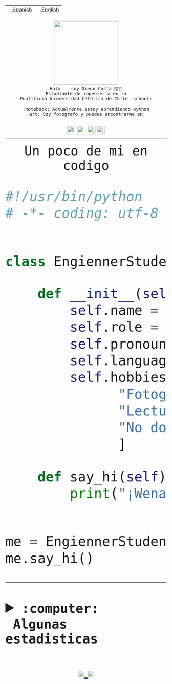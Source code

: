 <table border="0"  align="right">
 <tr><td><a href="README.md"><img src="https://upload.wikimedia.org/wikipedia/commons/thumb/8/89/Bandera_de_Espa%C3%B1a.svg/1200px-Bandera_de_Espa%C3%B1a.svg.png" height="10"> Spanish</a></td>
 <td><a href="README.en.md"><img src="https://upload.wikimedia.org/wikipedia/commons/a/a4/Flag_of_the_United_States.svg" height="10"> English</a></td></tr>
</table><br><br><br>


<p align="center">
  <img src="https://github.com/diegocostares/diegocostares/blob/main/Images/aaa2.gif?raw=true" width="200px">
  <br><samp>
    Hola <img src="https://media.giphy.com/media/hvRJCLFzcasrR4ia7z/giphy.gif" width="16px"> soy Diego Costa 👨🏻‍💻<br>
    Estudiante de ingeniería en la <br>
    Pontificia Universidad Católica de Chile :school:<br>
  <br>
    :notebook: Actualmente estoy aprendiendo python <br>
    :art: Soy fotografo y puedes encontrarme en: <br>
  <br></samp>
  
</p>

<p align="center">
   <a href="https://instagram.com/diegocosta_no" target="blank">
    <img 
    align="center" src="https://cdn.jsdelivr.net/npm/simple-icons@3.0.1/icons/instagram.svg" alt="instagram" height="25px" width="25px" />
  </a>
  <a style="border: 3px solid; color: white;"href="https://t.me/diegocosta_no" target="blank">
  <img
  align="center" alt="Telegram" width="25px" src="https://icons-for-free.com/iconfiles/png/512/Telegram-1324888767380505522.png" />
</a>
<a href="https://api.whatsapp.com/send?phone=56971897835&text=Hola!" target="blank">
  <img
  align="center" alt="wtsp" width="25px" src="https://img.icons8.com/pastel-glyph/2x/whatsapp--v2.png" />
</a>
<a href="https://www.linkedin.com/in/diego-costa-786249213/" target="blank">
  <img
  align="center" alt="wtsp" width="25px" src="https://img.icons8.com/metro/452/linkedin.png" />
</a>

  </a>
</p>

---


<p align="center"><font size="25"><samp>Un poco de mi en codigo</samp></front></p>


```python
#!/usr/bin/python
# -*- coding: utf-8 -*-


class EngiennerStudent:

    def __init__(self):
        self.name = "Diego Costa"
        self.role = "Estudiante"
        self.pronouns = "he/him"
        self.language_spoken = ["es_CL", "en_US"]
        self.hobbies = [
              "Fotografia",
              "Lectura",
              "No dormir",
              ]

    def say_hi(self):
        print("¡Wena mundo!")


me = EngiennerStudent()
me.say_hi()
```
---
<details>
  <summary><b><samp>:computer: &nbsp;Algunas estadisticas</samp></b></summary>
  <br/></p>

<!--START_SECTION:waka-->
![Code Time](http://img.shields.io/badge/Code%20Time-495%20hrs%204%20mins-blue)

**Soy nocturno 🦉** 

```text
🌞 Mañana     6 commits      ░░░░░░░░░░░░░░░░░░░░░░░░░   1.88% 
🌆 Día        115 commits    █████████░░░░░░░░░░░░░░░░   36.05% 
🌃 Tarde      104 commits    ████████░░░░░░░░░░░░░░░░░   32.6% 
🌙 Noche      94 commits     ███████░░░░░░░░░░░░░░░░░░   29.47%

```
📅 **Soy más productivo los Miércoles** 

```text
Lunes        27 commits     ██░░░░░░░░░░░░░░░░░░░░░░░   8.46% 
Martes       32 commits     ██░░░░░░░░░░░░░░░░░░░░░░░   10.03% 
Miércoles    110 commits    ████████░░░░░░░░░░░░░░░░░   34.48% 
Jueves       29 commits     ██░░░░░░░░░░░░░░░░░░░░░░░   9.09% 
Viernes      17 commits     █░░░░░░░░░░░░░░░░░░░░░░░░   5.33% 
Sábado       51 commits     ████░░░░░░░░░░░░░░░░░░░░░   15.99% 
Domingo      53 commits     ████░░░░░░░░░░░░░░░░░░░░░   16.61%

```


📊 **Esta semana me dediqué a** 

```text
🐱‍💻 Proyectos: 
private                  11 hrs 59 mins      ███████████░░░░░░░░░░░░░░   46.12% 
SHAREGO-G54              6 hrs 25 mins       ██████░░░░░░░░░░░░░░░░░░░   24.7% 
G74_BDD                  4 hrs 8 mins        ████░░░░░░░░░░░░░░░░░░░░░   15.94% 
T2                       2 hrs 14 mins       ██░░░░░░░░░░░░░░░░░░░░░░░   8.61% 
AF4 2021-2               40 mins             ░░░░░░░░░░░░░░░░░░░░░░░░░   2.57%

```


 Last Updated on 24/05/2022 06:31:07 UTC
<!--END_SECTION:waka-->
  
  

 <p align="center"> <img src="https://github-readme-stats.vercel.app/api?username=diegocostares&show_icons=true&theme=ayu-mirage" alt="abhisheknaiidu" /></p>
 
</details>

<p align=center>
  <a href="https://github.com/diegocostares">
    <img src="https://badges.pufler.dev/visits/diegocostares/diegocostares?style=flat-square&color=black&logo=github">
  </a>
  <a href="https://github.com/diegocostares?tab=repositories">
    <img src="https://badges.pufler.dev/repos/diegocostares?style=flat-square&color=black&logo=github">
  </a>
</p>

